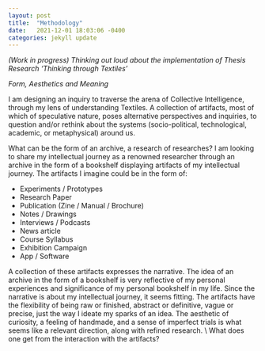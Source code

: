 ```yaml
---
layout: post
title:  "Methodology"
date:   2021-12-01 18:03:06 -0400
categories: jekyll update
---
```


_(Work in progress) Thinking out loud about the implementation of Thesis Research ‘Thinking through Textiles’_

_Form, Aesthetics and Meaning_

I am designing an inquiry to traverse the arena of Collective Intelligence, through my lens of understanding Textiles. A collection of artifacts, most of which of speculative nature, poses alternative perspectives and inquiries, to question and/or rethink about the systems (socio-political, technological, academic, or metaphysical) around us. 

What can be the form of an archive, a research of researches? I am looking to share my intellectual journey as a renowned researcher through an archive in the form of a bookshelf displaying artifacts of my intellectual journey. The artifacts I imagine could be in the form of:
- Experiments / Prototypes
- Research Paper
- Publication (Zine / Manual / Brochure)
- Notes / Drawings
- Interviews / Podcasts
- News article
- Course Syllabus
- Exhibition Campaign
- App / Software 

A collection of these artifacts expresses the narrative.
The idea of an archive in the form of a bookshelf is very reflective of my personal experiences and significance of my personal bookshelf in my life. Since the narrative is about my intellectual journey, it seems fitting. The artifacts have the flexibility of being raw or finished, abstract or definitive, vague or precise, just the way I ideate my sparks of an idea. The aesthetic of curiosity, a feeling of handmade, and a sense of imperfect trials is what seems like a relevant direction, along with refined research.
\\
What does one get from the interaction with the artifacts? 
